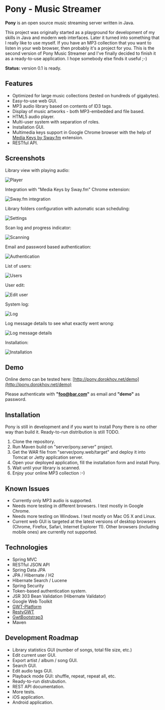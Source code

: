Pony - Music Streamer
=====================

<b>Pony</b> is an open source music streaming server written in Java.

This project was originally started as a playground for development of my skills in Java and modern web interfaces. Later it turned into something that I really like to use myself. If you have an MP3 collection that you want to listen in your web browser, then probably it's a project for you. This is the second version of Pony Music Streamer and I've finally decided to finish it as a ready-to-use application. I hope somebody else finds it useful ;-)

<b>Status:</b> version 0.1 is ready.

## Features

* Optimized for large music collections (tested on hundreds of gigabytes).
* Easy-to-use web GUI.
* MP3 audio library based on contents of ID3 tags.
* Display of music artworks - both MP3-embedded and file based.
* HTML5 audio player.
* Multi-user system with separation of roles.
* Installation GUI.
* Multimedia keys support in Google Chrome browser with the help of [Media Keys by Sway.fm](https://chrome.google.com/webstore/detail/icckhjgjjompfgoiidainoapgjepncej) extension.
* RESTful API.

## Screenshots

Library view with playing audio:

![Player](screenshots/player.png)

Integration with "Media Keys by Sway.fm" Chrome extension:

![Sway.fm integration](screenshots/sway-integration.png)

Library folders configuration with automatic scan scheduling:

![Settings](screenshots/settings.png)

Scan log and progress indicator:

![Scanning](screenshots/scanning.png)

Email and password based authentication:

![Authentication](screenshots/login.png)

List of users:

![Users](screenshots/users.png)

User edit:

![Edit user](screenshots/edit-user.png)

System log:

![Log](screenshots/log.png)

Log message details to see what exactly went wrong:

![Log message details](screenshots/log-details.png)

Installation:

![Installation](screenshots/installation.png)

## Demo

Online demo can be tested here: [http://pony.dorokhov.net/demo](http://pony.dorokhov.net/demo)

Please authenticate with **"foo@bar.com"** as email and **"demo"** as password.

## Installation

Pony is still in development and if you want to install Pony there is no other way than build it. Ready-to-run distribution is still TODO.

1. Clone the repository.
2. Run Maven build on "server/pony.server" project.
3. Get the WAR file from "server/pony.web/target" and deploy it into Tomcat or Jetty application server.
4. Open your deployed application, fill the installation form and install Pony.
5. Wait until your library is scanned.
6. Enjoy your online MP3 collection :-)

## Known Issues

* Currently only MP3 audio is supported.
* Needs more testing in different browsers. I test mostly in Google Chrome.
* Needs more testing on Windows. I test mostly on Mac OS X and Linux.
* Current web GUI is targeted at the latest versions of desktop browsers (Chrome, Firefox, Safari, Internet Explorer 11). Other browsers (including mobile ones) are currently not supported.

## Technologies

* Spring MVC
* RESTful JSON API
* Spring Data JPA
* JPA / Hibernate / H2
* Hibernate Search / Lucene
* Spring Security
* Token-based authentication system.
* JSR 303 Bean Validation (Hibernate Validator)
* Google Web Toolkit
* [GWT-Platform](https://github.com/ArcBees/GWTP)
* [RestyGWT](https://github.com/resty-gwt/resty-gwt)
* [GwtBootstrap3](https://github.com/gwtbootstrap3/gwtbootstrap3)
* Maven

## Development Roadmap

* Library statistics GUI (number of songs, total file size, etc.)
* Edit current user GUI.
* Export artist / album / song GUI.
* Search GUI.
* Edit audio tags GUI.
* Playback mode GUI: shuffle, repeat, repeat all, etc.
* Ready-to-run distrubution.
* REST API documentation.
* More tests.
* iOS application.
* Android application.
